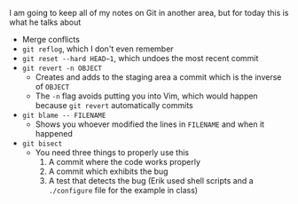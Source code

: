 I am going to keep all of my notes on Git in another area, but for today this is what he talks about
- Merge conflicts
- `git reflog`, which I don't even remember
- `git reset --hard HEAD~1`, which undoes the most recent commit
- `git revert -n OBJECT`
	- Creates and adds to the staging area a commit which is the inverse of `OBJECT` 
	- The `-n` flag avoids putting you into Vim, which would happen because `git revert` automatically commits
- `git blame -- FILENAME`
	- Shows you whoever modified the lines in `FILENAME` and when it happened
- `git bisect`
	- You need three things to properly use this
		1. A commit where the code works properly
		2. A commit which exhibits the bug
		3. A test that detects the bug (Erik used shell scripts and a `./configure` file for the example in class)
